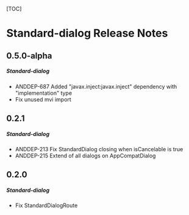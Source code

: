 [TOC]
# Standard-dialog Release Notes
## 0.5.0-alpha
##### Standard-dialog
* ANDDEP-687 Added "javax.inject:javax.inject" dependency with "implementation" type
* Fix unused mvi import
## 0.2.1
##### Standard-dialog
* ANDDEP-213 Fix StandardDialog closing when isCancelable is true
* ANDDEP-215 Extend of all dialogs on AppCompatDialog
## 0.2.0
##### Standard-dialog
* Fix StandardDialogRoute
